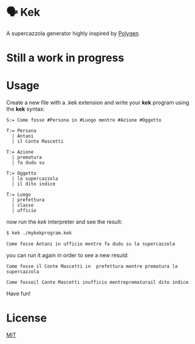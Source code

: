# 🗣 Kek

A supercazzola generator highly inspired by [Polygen](http://www.polygen.org/it/grammatiche/rubriche/ita/ricette.grm)

# Still a work in progress

# Usage

Create a new file with a .kek extension and write your **kek** program using the **kek** syntax:

```kek
S:= Come fosse #Persona in #Luogo mentre #Azione #Oggetto

T:= Persona
  | Antani
  | il Conte Mascetti

T:= Azione
  | prematura
  | fa dudu su

T:= Oggetto
  | la supercazzola
  | il dito indice

T:= Luogo
  | prefettura
  | classe
  | ufficio
```

now run the *kek* interpreter and see the result:

```sh
$ kek ./mykekprogram.kek
```

`Come fosse Antani in ufficio mentre fa dudu su la supercazzola`

you can run it again in order to see a new resuld:

`Come fosse il Conte Mascetti in  prefettura mentre prematura la supercazzola`

`Come fosseil Conte Mascetti inufficio mentreprematurail dito indice`


Have fun!

# License
[MIT](/LICENSE.md)